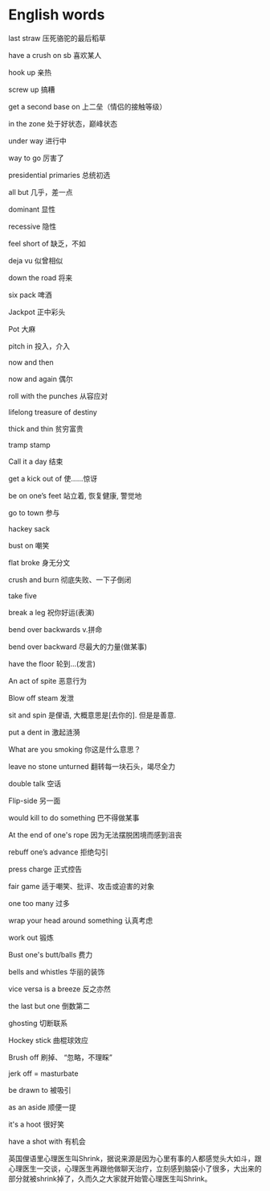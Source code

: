 # English words

last straw 压死骆驼的最后稻草

have a crush on sb 喜欢某人

hook up 亲热

screw up 搞糟

get a second base on 上二垒（情侣的接触等级）

in the zone 处于好状态，巅峰状态

under way 进行中

way to go 厉害了

presidential primaries 总统初选

all but 几乎，差一点

dominant 显性

recessive 隐性

feel short of 缺乏，不如

deja vu 似曾相似

down the road 将来

six pack 啤酒

Jackpot 正中彩头

Pot 大麻

pitch in 投入，介入

now and then

now and again 偶尔

roll with the punches  从容应对

lifelong treasure of destiny

thick and thin 贫穷富贵

tramp stamp

Call it a day 结束

get a kick out of 使……惊讶

be on one’s feet 站立着, 恢复健康, 警觉地

go to town 参与

hackey sack

bust on 嘲笑

flat broke 身无分文

crush and burn 彻底失败、一下子倒闭

take five

break a leg 祝你好运(表演)

bend over backwards  v.拼命

bend over backward 尽最大的力量(做某事)

have the floor 轮到...(发言)

An act of spite 恶意行为

Blow off steam 发泄

sit and spin 是俚语, 大概意思是[去你的]. 但是是善意.

put a dent in  激起涟漪

What are you smoking 你这是什么意思？

leave no stone unturned 翻转每一块石头，竭尽全力

double talk 空话

Flip-side 另一面

would kill to do something 巴不得做某事

At the end of one's rope 因为无法摆脱困境而感到沮丧

rebuff one’s advance 拒绝勾引

press charge 正式控告

fair game 适于嘲笑、批评、攻击或迫害的对象

one too many 过多

wrap your head around something 认真考虑

work out 锻炼

Bust one's butt/balls 费力

bells and whistles 华丽的装饰

vice versa is a breeze 反之亦然

the last but one 倒数第二

ghosting 切断联系

Hockey stick 曲棍球效应

Brush off 刷掉、 “忽略，不理睬”

jerk off = masturbate

be drawn to 被吸引

as an aside 顺便一提

it's a  hoot 很好笑

have a shot with 有机会

英国俚语里心理医生叫Shrink，据说来源是因为心里有事的人都感觉头大如斗，跟心理医生一交谈，心理医生再跟他做聊天治疗，立刻感到脑袋小了很多，大出来的部分就被shrink掉了，久而久之大家就开始管心理医生叫Shrink。
